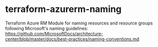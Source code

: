 # terraform-azurerm-naming
Terraform Azure RM Module for naming resources and resource groups following Microsoft's naming guidelines: https://github.com/MicrosoftDocs/architecture-center/blob/master/docs/best-practices/naming-conventions.md
